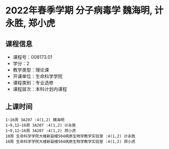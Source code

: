 # 2022年春季学期 分子病毒学 魏海明, 计永胜, 郑小虎






## 课程信息

- 课程号：008173.01
- 学分：2
- 教学类型：理论课
- 开课单位：生命科学学院
- 课程类别：专业选修
- 课程层次：本科计划内课程

## 上课时间

```
1~16周 3A207 :4(1,2) 魏海明
1~9,12~16周 3A207 :4(1,2) 计永胜
1~9,12~16周 3A207 :4(1,2) 郑小虎
10周 生命科学学院大楼新副楼504病原生物学教学实验室 :4(1,2) 计永胜
10周 生命科学学院大楼新副楼504病原生物学教学实验室 :4(1,2) 郑小虎
```

